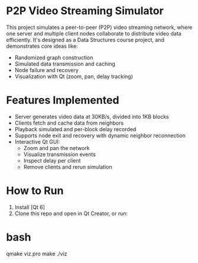 # P2P Video Streaming Simulator

This project simulates a peer-to-peer (P2P) video streaming network, where one server and multiple client nodes collaborate to distribute video data efficiently. It's designed as a Data Structures course project, and demonstrates core ideas like:

- Randomized graph construction
- Simulated data transmission and caching
- Node failure and recovery
- Visualization with Qt (zoom, pan, delay tracking)


# Features Implemented

- Server generates video data at 30KB/s, divided into 1KB blocks
- Clients fetch and cache data from neighbors
- Playback simulated and per-block delay recorded
- Supports node exit and recovery with dynamic neighbor reconnection
- Interactive Qt GUI:
  - Zoom and pan the network
  - Visualize transmission events
  - Inspect delay per client
  - Remove clients and rerun simulation


# How to Run

1. Install [Qt 6] 
2. Clone this repo and open in Qt Creator, or run:

# bash
qmake viz.pro
make
./viz
